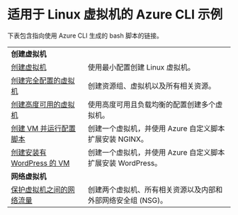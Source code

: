 <properties
    pageTitle="Azure CLI 示例 | Azure"
    description="Azure CLI 示例"
    services="virtual-machines-linux"
    documentationcenter="virtual-machines"
    author="neilpeterson"
    manager="timlt"
    editor="tysonn"
    tags="azure-service-management"
    translationtype="Human Translation" />
<tags
    ms.assetid=""
    ms.service="virtual-machines-linux"
    ms.devlang="na"
    ms.topic="article"
    ms.tgt_pltfrm="vm-linux"
    ms.workload="infrastructure"
    ms.date="03/08/2017"
    wacn.date="04/17/2017"
    ms.author="nepeters"
    ms.sourcegitcommit="e0e6e13098e42358a7eaf3a810930af750e724dd"
    ms.openlocfilehash="39ffdb7d6238eb991a7c917c399996caa7020193"
    ms.lasthandoff="04/06/2017" />

# <a name="azure-cli-samples-for-linux-virtual-machines"></a>适用于 Linux 虚拟机的 Azure CLI 示例

下表包含指向使用 Azure CLI 生成的 bash 脚本的链接。

| | |
|---|---|
|**创建虚拟机**||
| [创建虚拟机](/documentation/articles/virtual-machines-linux-cli-sample-create-vm-quick-create/) | 使用最小配置创建 Linux 虚拟机。 |
| [创建完全配置的虚拟机](/documentation/articles/virtual-machines-linux-cli-sample-create-vm/) | 创建资源组、虚拟机以及所有相关资源。|
| [创建高度可用的虚拟机](/documentation/articles/virtual-machines-linux-cli-sample-nlb/) | 使用高度可用且负载均衡的配置创建多个虚拟机。 |
| [创建 VM 并运行配置脚本](/documentation/articles/virtual-machines-linux-cli-sample-create-vm-nginx/) | 创建一个虚拟机，并使用 Azure 自定义脚本扩展安装 NGINX。 |
| [创建安装有 WordPress 的 VM](/documentation/articles/virtual-machines-linux-cli-sample-create-vm-wordpress/) | 创建一个虚拟机，并使用 Azure 自定义脚本扩展安装 WordPress。 |
|**网络虚拟机**||
| [保护虚拟机之间的网络流量](/documentation/articles/virtual-machines-linux-cli-sample-create-vm-nsg/) | 创建两个虚拟机、所有相关资源以及内部和外部网络安全组 (NSG)。 |
